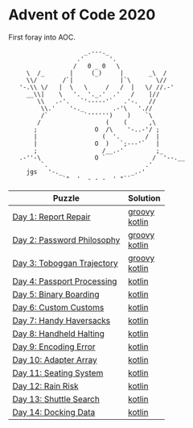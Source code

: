 # Advent of Code 2020

First foray into AOC.

```
                     _.---._
                   .'       '.
                  /   0 _ 0   \
     \  /_       |     (_)     |       _\  /
     \\/       /`|             |`\       \//
   '-.\\ \/   |  \   \     /   /  |   \/ //.-'
     __\\|    \   '.  '._.'  .'   /    |//
        \\   .-'.   `'-----'`   .'-.   //
         \\.'    '-._        .-'\   './/
         /`          `'''''')    )    `\
        /                  (    (      ,\
       ;                O  /\    '-..-'/ ;
       |                  (  '.       /  |
       |                O  )   `;---'`   |
       ;                  /__.-'         ;_
   .-''-\               O `             /  '--.__
         `.                           .'
     jgs   '-._                   _.-'
               `"  '  - - -  ' "`` 
```

| Puzzle                                                           | Solution                                                                         |
|------------------------------------------------------------------|----------------------------------------------------------------------------------|
| [Day 1: Report Repair](https://adventofcode.com/2020/day/1)      | [groovy](./groovy/day1/day1.groovy)<br/>[kotlin](./src/main/kotlin/day01/Day1.kt) |
| [Day 2: Password Philosophy](https://adventofcode.com/2020/day/2)| [groovy](./groovy/day2/day2.groovy)<br/>[kotlin](./src/main/kotlin/day02/Day2.kt) |
| [Day 3: Toboggan Trajectory](https://adventofcode.com/2020/day/3)| [groovy](./groovy/day3/day3.groovy)<br/>[kotlin](./src/main/kotlin/day03/Day3.kt) |
| [Day 4: Passport Processing](https://adventofcode.com/2020/day/4)| [kotlin](./src/main/kotlin/day04/Day4.kt)                                  |
| [Day 5: Binary Boarding](https://adventofcode.com/2020/day/5)    | [kotlin](./src/main/kotlin/day05/Day5.kt)                                  |
| [Day 6: Custom Customs](https://adventofcode.com/2020/day/6)     | [kotlin](./src/main/kotlin/day06/Day6.kt)                                  |
| [Day 7: Handy Haversacks](https://adventofcode.com/2020/day/7)   | [kotlin](./src/main/kotlin/day07/Day7.kt)                                  |
| [Day 8: Handheld Halting](https://adventofcode.com/2020/day/8)   | [kotlin](./src/main/kotlin/day08/Day8.kt)                                  |
| [Day 9: Encoding Error](https://adventofcode.com/2020/day/9)     | [kotlin](./src/main/kotlin/day09/Day9.kt)                                  |
| [Day 10: Adapter Array](https://adventofcode.com/2020/day/10)    | [kotlin](./src/main/kotlin/day10/Day10.kt)                                |
| [Day 11: Seating System](https://adventofcode.com/2020/day/11)   | [kotlin](./src/main/kotlin/day11/Day11.kt)                                |
| [Day 12: Rain Risk](https://adventofcode.com/2020/day/12)        | [kotlin](./src/main/kotlin/day12/Day12.kt)                                |
| [Day 13: Shuttle Search](https://adventofcode.com/2020/day/13)   | [kotlin](./src/main/kotlin/day13/Day13.kt)                                |
| [Day 14: Docking Data](https://adventofcode.com/2020/day/14)     | [kotlin](./src/main/kotlin/day14/Day14.kt)                                |


